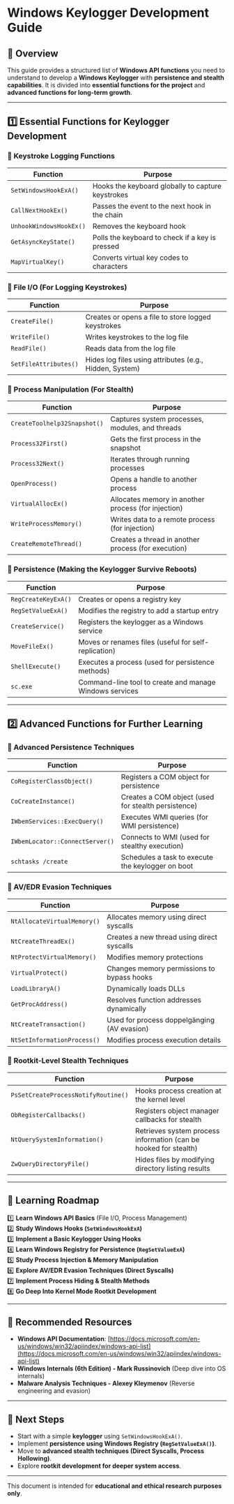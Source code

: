 # Windows Keylogger Development Guide

## 📌 Overview
This guide provides a structured list of **Windows API functions** you need to understand to develop a **Windows Keylogger** with **persistence and stealth capabilities**. It is divided into **essential functions for the project** and **advanced functions for long-term growth**.

---

## **1️⃣ Essential Functions for Keylogger Development**

### **🔹 Keystroke Logging Functions**
| Function | Purpose |
|----------|---------|
| `SetWindowsHookExA()` | Hooks the keyboard globally to capture keystrokes |
| `CallNextHookEx()` | Passes the event to the next hook in the chain |
| `UnhookWindowsHookEx()` | Removes the keyboard hook |
| `GetAsyncKeyState()` | Polls the keyboard to check if a key is pressed |
| `MapVirtualKey()` | Converts virtual key codes to characters |

### **🔹 File I/O (For Logging Keystrokes)**
| Function | Purpose |
|----------|---------|
| `CreateFile()` | Creates or opens a file to store logged keystrokes |
| `WriteFile()` | Writes keystrokes to the log file |
| `ReadFile()` | Reads data from the log file |
| `SetFileAttributes()` | Hides log files using attributes (e.g., Hidden, System) |

### **🔹 Process Manipulation (For Stealth)**
| Function | Purpose |
|----------|---------|
| `CreateToolhelp32Snapshot()` | Captures system processes, modules, and threads |
| `Process32First()` | Gets the first process in the snapshot |
| `Process32Next()` | Iterates through running processes |
| `OpenProcess()` | Opens a handle to another process |
| `VirtualAllocEx()` | Allocates memory in another process (for injection) |
| `WriteProcessMemory()` | Writes data to a remote process (for injection) |
| `CreateRemoteThread()` | Creates a thread in another process (for execution) |

### **🔹 Persistence (Making the Keylogger Survive Reboots)**
| Function | Purpose |
|----------|---------|
| `RegCreateKeyExA()` | Creates or opens a registry key |
| `RegSetValueExA()` | Modifies the registry to add a startup entry |
| `CreateService()` | Registers the keylogger as a Windows service |
| `MoveFileEx()` | Moves or renames files (useful for self-replication) |
| `ShellExecute()` | Executes a process (used for persistence methods) |
| `sc.exe` | Command-line tool to create and manage Windows services |

---

## **2️⃣ Advanced Functions for Further Learning**

### **🔹 Advanced Persistence Techniques**
| Function | Purpose |
|----------|---------|
| `CoRegisterClassObject()` | Registers a COM object for persistence |
| `CoCreateInstance()` | Creates a COM object (used for stealth persistence) |
| `IWbemServices::ExecQuery()` | Executes WMI queries (for WMI persistence) |
| `IWbemLocator::ConnectServer()` | Connects to WMI (used for stealthy execution) |
| `schtasks /create` | Schedules a task to execute the keylogger on boot |

### **🔹 AV/EDR Evasion Techniques**
| Function | Purpose |
|----------|---------|
| `NtAllocateVirtualMemory()` | Allocates memory using direct syscalls |
| `NtCreateThreadEx()` | Creates a new thread using direct syscalls |
| `NtProtectVirtualMemory()` | Modifies memory protections |
| `VirtualProtect()` | Changes memory permissions to bypass hooks |
| `LoadLibraryA()` | Dynamically loads DLLs |
| `GetProcAddress()` | Resolves function addresses dynamically |
| `NtCreateTransaction()` | Used for process doppelgänging (AV evasion) |
| `NtSetInformationProcess()` | Modifies process execution details |

### **🔹 Rootkit-Level Stealth Techniques**
| Function | Purpose |
|----------|---------|
| `PsSetCreateProcessNotifyRoutine()` | Hooks process creation at the kernel level |
| `ObRegisterCallbacks()` | Registers object manager callbacks for stealth |
| `NtQuerySystemInformation()` | Retrieves system process information (can be hooked for stealth) |
| `ZwQueryDirectoryFile()` | Hides files by modifying directory listing results |

---

## **📌 Learning Roadmap**
1️⃣ **Learn Windows API Basics** (File I/O, Process Management)  
2️⃣ **Study Windows Hooks (`SetWindowsHookExA`)**  
3️⃣ **Implement a Basic Keylogger Using Hooks**  
4️⃣ **Learn Windows Registry for Persistence (`RegSetValueExA`)**  
5️⃣ **Study Process Injection & Memory Manipulation**  
6️⃣ **Explore AV/EDR Evasion Techniques (Direct Syscalls)**  
7️⃣ **Implement Process Hiding & Stealth Methods**  
8️⃣ **Go Deep Into Kernel Mode Rootkit Development**  

---

## **📌 Recommended Resources**
- **Windows API Documentation**: [https://docs.microsoft.com/en-us/windows/win32/apiindex/windows-api-list](https://docs.microsoft.com/en-us/windows/win32/apiindex/windows-api-list)
- **Windows Internals (6th Edition) - Mark Russinovich** (Deep dive into OS internals)
- **Malware Analysis Techniques - Alexey Kleymenov** (Reverse engineering and evasion)

---

## **🚀 Next Steps**
- Start with a simple **keylogger** using `SetWindowsHookExA()`.
- Implement **persistence using Windows Registry (`RegSetValueExA()`)**.
- Move to **advanced stealth techniques (Direct Syscalls, Process Hollowing)**.
- Explore **rootkit development for deeper system access**.

---

This document is intended for **educational and ethical research purposes only**.

